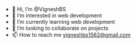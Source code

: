 - 👋 Hi, I’m @VigneshBS
- 👀 I’m interested in web development
- 🌱 I’m currently learning web development
- 💞️ I’m looking to collaborate on projects
- 📫 How to reach me vigneshbs1562@gmail.com

<!---
VigneshBS/VigneshBS is a ✨ special ✨ repository because its `README.md` (this file) appears on your GitHub profile.
You can click the Preview link to take a look at your changes.
--->
